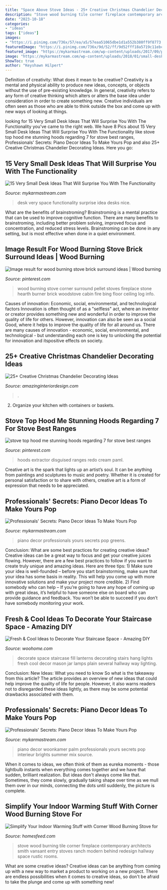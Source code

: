 ```yaml
---
title: "Space Above Stove Ideas - 25+ Creative Christmas Chandelier Decorating Ideas"
description: "Stove wood burning tile corner fireplace contemporary architects smith vansant entry stoves ranch modern behind redesign hallway space rustic rooms"
date: "2023-10-18"
categories:
- "ideas"
tags: ["ideas"]
images:
- "https://i.pinimg.com/736x/57/ea/a5/57eaa51065dbe1d1a552b380ff9f8773.jpg"
featuredImage: "https://i.pinimg.com/736x/9d/52/ff/9d52fff18a5719c11ebc51a54ddab922--wood-burning-stoves-bricks.jpg"
featured_image: "https://mykarmastream.com/wp-content/uploads/2017/09/piano-decor-3.png"
image: "https://mykarmastream.com/wp-content/uploads/2018/01/small-desk-ideas-12.jpg"
ShowToc: true
author: "Keyshawn Hilpert"
---
```



Definition of creativity: What does it mean to be creative?
Creativity is a mental and physical ability to produce new ideas, concepts, or objects without the use of pre-existing knowledge. In general, creativity refers to any form of creative thinking which alters or alters the base idea under consideration in order to create something new. Creative individuals are often seen as those who are able to think outside the box and come up with new ways of looking at things.

	

		
looking for 15 Very Small Desk Ideas That Will Surprise You With The Functionality you've came to the right web. We have 8 Pics about 15 Very Small Desk Ideas That Will Surprise You With The Functionality like stove top hood me stunning hoods regarding 7 for stove best ranges, Professionals&#039; Secrets: Piano Decor Ideas To Make Yours Pop and also 25+ Creative Christmas Chandelier Decorating Ideas. Here you go:
		
    
## 15 Very Small Desk Ideas That Will Surprise You With The Functionality

<img loading=lazy src="https://mykarmastream.com/wp-content/uploads/2018/01/small-desk-ideas-12.jpg" onerror="this.onerror=null;this.src='https://tse1.mm.bing.net/th?id=OIP.ElxvzQNtoCTkxDXKHcPFjgHaLG&amp;pid=15.1';" alt="15 Very Small Desk Ideas That Will Surprise You With The Functionality">

_Source: mykarmastream.com_

>desk very space functionality surprise idea desks nice. 

	

What are the benefits of brainstroming?
Brainstroming is a mental practice that can be used to improve cognitive function. There are many benefits to brainstroming, including better problem solving, improved focus and concentration, and reduced stress levels. Brainstroming can be done in any setting, but is most effective when done in a quiet environment.

    
## Image Result For Wood Burning Stove Brick Surround Ideas | Wood Burning

<img loading=lazy src="https://i.pinimg.com/736x/9d/52/ff/9d52fff18a5719c11ebc51a54ddab922--wood-burning-stoves-bricks.jpg" onerror="this.onerror=null;this.src='https://tse3.mm.bing.net/th?id=OIP.dYULNxpsYTX0SVNgBlLOFAHaL5&amp;pid=15.1';" alt="Image result for wood burning stove brick surround ideas | Wood burning">

_Source: pinterest.com_

>wood burning stove corner surround pellet stoves fireplace stone hearth burner brick woodstove cabin fire bing floor ceiling log info. 

	

Causes of innovation: Economic, social, environmental, and technological factors
Innovation is often thought of as a "selfless" act, where an inventor or creator provides something new and wonderful in order to improve the quality of life for others. However, innovation can also be seen as a social Good, where it helps to improve the quality of life for all around us. There are many causes of innovation - economic, social, environmental, and technological - but understanding each one is key to unlocking the potential for innovation and itspositive effects on society.

    
## 25+ Creative Christmas Chandelier Decorating Ideas

<img loading=lazy src="https://www.amazinginteriordesign.com/wp-content/uploads/2014/12/fi35.jpg" onerror="this.onerror=null;this.src='https://tse3.mm.bing.net/th?id=OIP.EJ8a69MYwwfbVvL5EdjxFgHaG_&amp;pid=15.1';" alt="25+ Creative Christmas Chandelier Decorating Ideas">

_Source: amazinginteriordesign.com_

>. 

	

2. Organize your kitchen with containers or baskets.

    
## Stove Top Hood Me Stunning Hoods Regarding 7 For Stove Best Ranges

<img loading=lazy src="https://i.pinimg.com/736x/57/ea/a5/57eaa51065dbe1d1a552b380ff9f8773.jpg" onerror="this.onerror=null;this.src='https://tse1.mm.bing.net/th?id=OIP.cixdg_4DsEXZn71dfjypyAHaJ4&amp;pid=15.1';" alt="stove top hood me stunning hoods regarding 7 for stove best ranges">

_Source: pinterest.com_

>hoods extractor disguised ranges redo cream paml. 

	

Creative art is the spark that lights up an artist’s soul. It can be anything from paintings and sculptures to music and poetry. Whether it is created for personal satisfaction or to share with others, creative art is a form of expression that needs to be appreciated.

    
## Professionals&#039; Secrets: Piano Decor Ideas To Make Yours Pop

<img loading=lazy src="https://mykarmastream.com/wp-content/uploads/2017/09/piano-decor-3.png" onerror="this.onerror=null;this.src='https://tse1.mm.bing.net/th?id=OIP.QKsBafZPMO-8X0wv9FelXAHaL5&amp;pid=15.1';" alt="Professionals&#039; Secrets: Piano Decor Ideas To Make Yours Pop">

_Source: mykarmastream.com_

>piano decor professionals yours secrets pop greens. 

	

Conclusion: What are some best practices for creating creative ideas?
Creative ideas can be a great way to focus and get your creative juices flowing. However, there are a few best practices to follow if you want to create truly unique and amazing ideas. Here are three tips: 1) Make sure your idea is well-founded – before you start brainstorming, make sure that your idea has some basis in reality. This will help you come up with more innovative solutions and make your project more credible. 2) Find somebody who can help – If you’re going to have any hope of coming up with great ideas, it’s helpful to have someone else on board who can provide guidance and feedback. You won’t be able to succeed if you don’t have somebody monitoring your work.

    
## Fresh &amp; Cool Ideas To Decorate Your Staircase Space - Amazing DIY

<img loading=lazy src="http://www.woohome.com/wp-content/uploads/2016/10/need-ideas-to-decorate-staircase-space-2.jpg" onerror="this.onerror=null;this.src='https://tse4.mm.bing.net/th?id=OIP.bVnnQA_aXB8slswObv8cqQHaJ5&amp;pid=15.1';" alt="Fresh &amp; Cool Ideas to Decorate Your Staircase Space - Amazing DIY">

_Source: woohome.com_

>decorate space staircase fill lanterns decorating stairs hang lights fresh cool decor mason jar lamps plain several hallway way lighting. 

	

Conclusion: New Ideas: What you need to know
So what is the takeaway from this article? 
The article provides an overview of new ideas that could help improve the quality of life for people. However, it also warns readers not to disregarded these ideas lightly, as there may be some potential drawbacks associated with them.

    
## Professionals&#039; Secrets: Piano Decor Ideas To Make Yours Pop

<img loading=lazy src="https://mykarmastream.com/wp-content/uploads/2017/09/piano-decor-4.jpg" onerror="this.onerror=null;this.src='https://tse2.mm.bing.net/th?id=OIP.pV1YrLkEpo5g-sPxUOFt5AHaKa&amp;pid=15.1';" alt="Professionals&#039; Secrets: Piano Decor Ideas To Make Yours Pop">

_Source: mykarmastream.com_

>piano decor woonkamer palm professionals yours secrets pop interieur brights summer mix source. 

	

When it comes to ideas, we often think of them as eureka moments - those lightbulb instants when everything comes together and we have that sudden, brilliant realization. But ideas don't always come like that. Sometimes, they come slowly, gradually taking shape over time as we mull them over in our minds, connecting the dots until suddenly, the picture is complete.

    
## Simplify Your Indoor Warming Stuff With Corner Wood Burning Stove For

<img loading=lazy src="https://homesfeed.com/wp-content/uploads/2015/08/stunning-and-luxurious-corner-wood-burning-stove-design-in-hallway-with-storage-and-runner-rug-with-brown-wall-accent-and-bulb-pendants.jpg" onerror="this.onerror=null;this.src='https://tse4.mm.bing.net/th?id=OIP.65uc2R1RLNzny1GZ7UbKqAHaLa&amp;pid=15.1';" alt="Simplify Your Indoor Warming Stuff with Corner Wood Burning Stove for">

_Source: homesfeed.com_

>stove wood burning tile corner fireplace contemporary architects smith vansant entry stoves ranch modern behind redesign hallway space rustic rooms. 

	

What are some creative ideas?
Creative ideas can be anything from coming up with a new way to market a product to working on a new project. There are endless possibilities when it comes to creative ideas, so don't be afraid to take the plunge and come up with something new!

